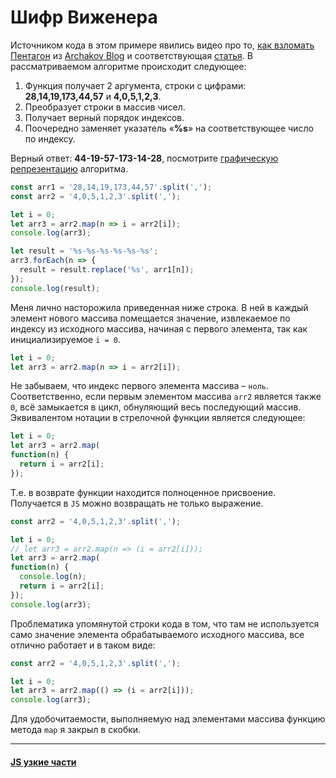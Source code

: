 # Шифр Виженера

Источником кода в этом примере явились видео про то, [как взломать Пентагон](https://www.youtube.com/watch?v=W_UiFnsRoFA) из [Archakov Blog](https://www.youtube.com/channel/UCdldbhAwO16vjnDwACTs5gQ) и соответствующая [статья](https://archakov.im/post/horoshij-plohoj-zloj-sposob-projti-zadanie-ot-tjournal-al-fabank.html). В рассматриваемом алгоритме происходит следующее:

1. Функция получает 2 аргумента, строки с цифрами: **28,14,19,173,44,57** и **4,0,5,1,2,3**.
2. Преобразует строки в массив чисел.
3. Получает верный порядок индексов.
4. Поочередно заменяет указатель «**%s**» на соответствующее число по индексу.

Верный ответ: **44-19-57-173-14-28**, посмотрите [графическую репрезентацию](https://goo.gl/UtMWMm) алгоритма.

```js
const arr1 = '28,14,19,173,44,57'.split(',');
const arr2 = '4,0,5,1,2,3'.split(',');

let i = 0;
let arr3 = arr2.map(n => i = arr2[i]);
console.log(arr3);

let result = '%s-%s-%s-%s-%s-%s';
arr3.forEach(n => {
  result = result.replace('%s', arr1[n]);
});
console.log(result);
```

Меня лично насторожила приведенная ниже строка. В ней в каждый элемент нового массива помещается значение, извлекаемое по индексу из исходного массива, начиная с первого элемента, так как инициализируемое `i = 0`.

```js
let i = 0;
let arr3 = arr2.map(n => i = arr2[i]);
```

Не забываем, что индекс первого элемента массива – `ноль`. Соответственно, если первым элементом массива `arr2` является также `0`, всё замыкается в цикл, обнуляющий весь последующий массив. Эквивалентом нотации в стрелочной функции является следующее:

```js
let i = 0;
let arr3 = arr2.map(
function(n) {
  return i = arr2[i];
});
```

Т.е. в возврате функции находится полноценное присвоение. Получается в `JS` можно возвращать не только выражение.

```js
const arr2 = '4,0,5,1,2,3'.split(',');

let i = 0;
// let arr3 = arr2.map(n => (i = arr2[i]));
let arr3 = arr2.map(
function(n) {
  console.log(n);
  return i = arr2[i];
});
console.log(arr3);
```

Проблематика упомянутой строки кода в том, что там не используется само значение элемента обрабатываемого исходного массива, все отлично работает и в таком виде:

```js
const arr2 = '4,0,5,1,2,3'.split(',');

let i = 0;
let arr3 = arr2.map(() => (i = arr2[i]));
console.log(arr3);
```

Для удобочитаемости, выполняемую над элементами массива функцию метода `map` я закрыл в скобки.

------

#### [JS узкие части](./README.md)


